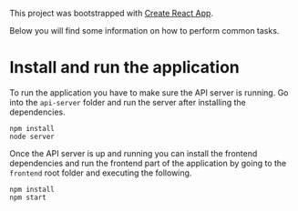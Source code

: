 This project was bootstrapped with [Create React App](https://github.com/facebookincubator/create-react-app).

Below you will find some information on how to perform common tasks.<br>

# Install and run the application
To run the application you have to make sure the API server is running.
Go into the `api-server` folder and run the server after installing the dependencies. 
```
npm install
node server
```

Once the API server is up and running you can install the frontend dependencies and run the frontend part of the application 
by going to the `frontend` root folder and executing the following.
```
npm install
npm start
```

